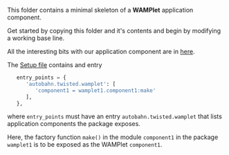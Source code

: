 This folder contains a minimal skeleton of a **WAMPlet** application component.

Get started by copying this folder and it's contents and begin by modifying a working base line.

All the interesting bits with our application component are in [here](wamplet1/component1.py).

The [Setup file](setup.py) contains and entry

```python
   entry_points = {
      'autobahn.twisted.wamplet': [
         'component1 = wamplet1.component1:make'
      ],
   },
```

where `entry_points` must have an entry `autobahn.twisted.wamplet` that lists application components the package exposes.

Here, the factory function `make()` in the module `component1` in the package `wamplet1` is to be exposed as the WAMPlet `component1`.
